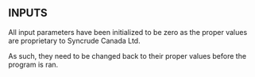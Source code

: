 INPUTS
------

All input parameters have been initialized to be zero as the proper values are proprietary to Syncrude Canada Ltd.

As such, they need to be changed back to their proper values before the program is ran.

